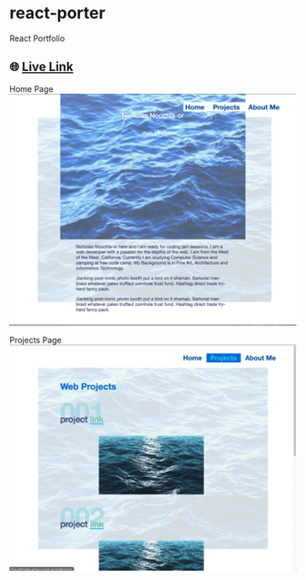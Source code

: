 # react-porter
React Portfolio

## 🌐 [Live Link](https://flintsable.github.io/react-porter/#/)

Home Page
![Alt Text](https://github.com/FlintSable/react-porter/blob/master/Home.png)

Projects Page
![Alt Text](https://github.com/FlintSable/react-porter/blob/master/Projects.png)
